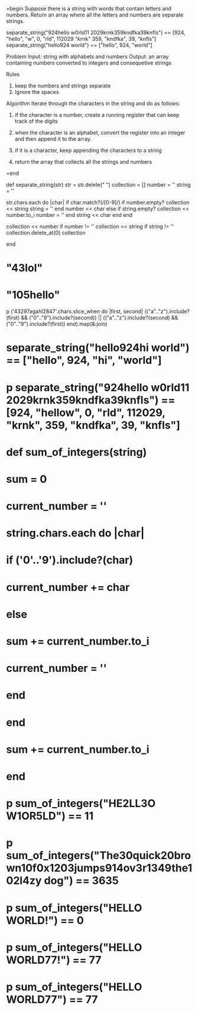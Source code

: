 =begin
Suppose there is a string with words that contain letters and numbers.
Return an array where all the letters and numbers are separate strings.

separate_string("924hello w0rld11         2029krnk359kndfka39knfls") ==
[924, "hello", "w", 0, "rld", 112029 "krnk" 359, "kndfka", 39, "knfls"]
separate_string("hello924 world") == ["hello", 924, "world"]

Problem
Input: string with alphabets and numbers
Output: an array containing numbers converted to integers and consequetive strings

Rules
1. keep the numbers and strings separate
2. Ignore the spaces

Algorithm
Iterate through the characters in the string and do as follows:
1. if the character is a number, create a running register that can keep track of the digits

2. when the character is an alphabet, convert the register into an integer and then append it to the array.

3. if it is a character, keep appending the characters to a string
4. return the array that collects all the strings and numbers

=end

def separate_string(str)
  str = str.delete(" ")
  collection = []
  number = ''
  string = ''

  str.chars.each do |char|
    if char.match?(/[0-9]/)
      if number.empty?
        collection << string
        string = ''
      end
      number << char
    else
      if string.empty?
        collection << number.to_i
        number = ''
      end
      string << char
    end
  end

  collection << number if number != ''
  collection << string if string != ''
  collection.delete_at(0)
  collection

end

# "43lol"
# "105hello"

p ('43297agahl2847'.chars.slice_when do |first, second|
  (("a".."z").include?(first) && ("0".."9").include?(second)) ||
    (("a".."z").include?(second) && ("0".."9").include?(first))
end).map(&:join)


# separate_string("hello924hi world") == ["hello", 924, "hi", "world"]


# p separate_string("924hello w0rld11         2029krnk359kndfka39knfls") == [924, "hellow", 0, "rld", 112029, "krnk", 359, "kndfka", 39, "knfls"]



# def sum_of_integers(string)
#   sum = 0
#   current_number = ''
#   string.chars.each do |char|
#     if ('0'..'9').include?(char)
#       current_number += char
#     else
#       sum += current_number.to_i
#       current_number = ''
#     end
#   end
#   sum += current_number.to_i
# end


# p sum_of_integers("HE2LL3O W1OR5LD") == 11
# p sum_of_integers("The30quick20brown10f0x1203jumps914ov3r1349the102l4zy dog") == 3635
# p sum_of_integers("HELLO WORLD!") == 0
# p sum_of_integers("HELLO WORLD77!") == 77
# p sum_of_integers("HELLO WORLD77") == 77